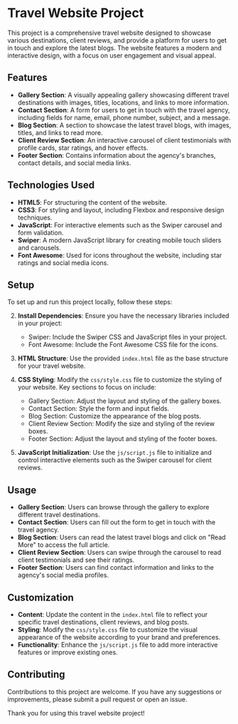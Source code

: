 # Travel Website Project

This project is a comprehensive travel website designed to showcase various destinations, client reviews, and provide a platform for users to get in touch and explore the latest blogs. The website features a modern and interactive design, with a focus on user engagement and visual appeal.

## Features

- **Gallery Section**: A visually appealing gallery showcasing different travel destinations with images, titles, locations, and links to more information.
- **Contact Section**: A form for users to get in touch with the travel agency, including fields for name, email, phone number, subject, and a message.
- **Blog Section**: A section to showcase the latest travel blogs, with images, titles, and links to read more.
- **Client Review Section**: An interactive carousel of client testimonials with profile cards, star ratings, and hover effects.
- **Footer Section**: Contains information about the agency's branches, contact details, and social media links.

## Technologies Used

- **HTML5**: For structuring the content of the website.
- **CSS3**: For styling and layout, including Flexbox and responsive design techniques.
- **JavaScript**: For interactive elements such as the Swiper carousel and form validation.
- **Swiper**: A modern JavaScript library for creating mobile touch sliders and carousels.
- **Font Awesome**: Used for icons throughout the website, including star ratings and social media icons.

## Setup

To set up and run this project locally, follow these steps:



2. **Install Dependencies**:
   Ensure you have the necessary libraries included in your project:
   - Swiper: Include the Swiper CSS and JavaScript files in your project.
   - Font Awesome: Include the Font Awesome CSS file for the icons.

3. **HTML Structure**:
   Use the provided `index.html` file as the base structure for your travel website.

4. **CSS Styling**:
   Modify the `css/style.css` file to customize the styling of your website. Key sections to focus on include:
   - Gallery Section: Adjust the layout and styling of the gallery boxes.
   - Contact Section: Style the form and input fields.
   - Blog Section: Customize the appearance of the blog posts.
   - Client Review Section: Modify the size and styling of the review boxes.
   - Footer Section: Adjust the layout and styling of the footer boxes.

5. **JavaScript Initialization**:
   Use the `js/script.js` file to initialize and control interactive elements such as the Swiper carousel for client reviews.

## Usage

- **Gallery Section**: Users can browse through the gallery to explore different travel destinations.
- **Contact Section**: Users can fill out the form to get in touch with the travel agency.
- **Blog Section**: Users can read the latest travel blogs and click on "Read More" to access the full article.
- **Client Review Section**: Users can swipe through the carousel to read client testimonials and see their ratings.
- **Footer Section**: Users can find contact information and links to the agency's social media profiles.

## Customization

- **Content**: Update the content in the `index.html` file to reflect your specific travel destinations, client reviews, and blog posts.
- **Styling**: Modify the `css/style.css` file to customize the visual appearance of the website according to your brand and preferences.
- **Functionality**: Enhance the `js/script.js` file to add more interactive features or improve existing ones.

## Contributing

Contributions to this project are welcome. If you have any suggestions or improvements, please submit a pull request or open an issue.



Thank you for using this travel website project!
